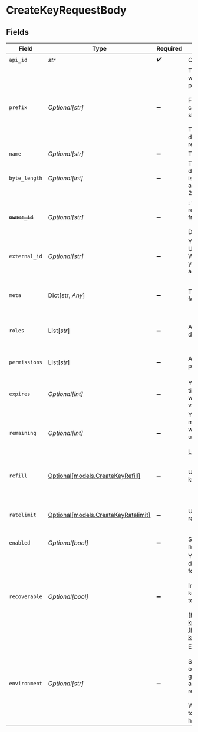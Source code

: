 # CreateKeyRequestBody


## Fields

| Field                                                                                                                                                                                                                                                                                                                                                                                                  | Type                                                                                                                                                                                                                                                                                                                                                                                                   | Required                                                                                                                                                                                                                                                                                                                                                                                               | Description                                                                                                                                                                                                                                                                                                                                                                                            | Example                                                                                                                                                                                                                                                                                                                                                                                                |
| ------------------------------------------------------------------------------------------------------------------------------------------------------------------------------------------------------------------------------------------------------------------------------------------------------------------------------------------------------------------------------------------------------ | ------------------------------------------------------------------------------------------------------------------------------------------------------------------------------------------------------------------------------------------------------------------------------------------------------------------------------------------------------------------------------------------------------ | ------------------------------------------------------------------------------------------------------------------------------------------------------------------------------------------------------------------------------------------------------------------------------------------------------------------------------------------------------------------------------------------------------ | ------------------------------------------------------------------------------------------------------------------------------------------------------------------------------------------------------------------------------------------------------------------------------------------------------------------------------------------------------------------------------------------------------ | ------------------------------------------------------------------------------------------------------------------------------------------------------------------------------------------------------------------------------------------------------------------------------------------------------------------------------------------------------------------------------------------------------ |
| `api_id`                                                                                                                                                                                                                                                                                                                                                                                               | *str*                                                                                                                                                                                                                                                                                                                                                                                                  | :heavy_check_mark:                                                                                                                                                                                                                                                                                                                                                                                     | Choose an `API` where this key should be created.                                                                                                                                                                                                                                                                                                                                                      | api_123                                                                                                                                                                                                                                                                                                                                                                                                |
| `prefix`                                                                                                                                                                                                                                                                                                                                                                                               | *Optional[str]*                                                                                                                                                                                                                                                                                                                                                                                        | :heavy_minus_sign:                                                                                                                                                                                                                                                                                                                                                                                     | To make it easier for your users to understand which product an api key belongs to, you can add prefix them.<br/><br/>For example Stripe famously prefixes their customer ids with cus_ or their api keys with sk_live_.<br/><br/>The underscore is automatically added if you are defining a prefix, for example: "prefix": "abc" will result in a key like abc_xxxxxxxxx<br/>                        |                                                                                                                                                                                                                                                                                                                                                                                                        |
| `name`                                                                                                                                                                                                                                                                                                                                                                                                 | *Optional[str]*                                                                                                                                                                                                                                                                                                                                                                                        | :heavy_minus_sign:                                                                                                                                                                                                                                                                                                                                                                                     | The name for your Key. This is not customer facing.                                                                                                                                                                                                                                                                                                                                                    | my key                                                                                                                                                                                                                                                                                                                                                                                                 |
| `byte_length`                                                                                                                                                                                                                                                                                                                                                                                          | *Optional[int]*                                                                                                                                                                                                                                                                                                                                                                                        | :heavy_minus_sign:                                                                                                                                                                                                                                                                                                                                                                                     | The byte length used to generate your key determines its entropy as well as its length. Higher is better, but keys become longer and more annoying to handle. The default is 16 bytes, or 2^^128 possible combinations.                                                                                                                                                                                |                                                                                                                                                                                                                                                                                                                                                                                                        |
| ~~`owner_id`~~                                                                                                                                                                                                                                                                                                                                                                                         | *Optional[str]*                                                                                                                                                                                                                                                                                                                                                                                        | :heavy_minus_sign:                                                                                                                                                                                                                                                                                                                                                                                     | : warning: ** DEPRECATED **: This will be removed in a future release, please migrate away from it as soon as possible.<br/><br/>Deprecated, use `externalId`                                                                                                                                                                                                                                          | team_123                                                                                                                                                                                                                                                                                                                                                                                               |
| `external_id`                                                                                                                                                                                                                                                                                                                                                                                          | *Optional[str]*                                                                                                                                                                                                                                                                                                                                                                                        | :heavy_minus_sign:                                                                                                                                                                                                                                                                                                                                                                                     | Your user's Id. This will provide a link between Unkey and your customer record.<br/>When validating a key, we will return this back to you, so you can clearly identify your user from their api key.                                                                                                                                                                                                 | team_123                                                                                                                                                                                                                                                                                                                                                                                               |
| `meta`                                                                                                                                                                                                                                                                                                                                                                                                 | Dict[str, *Any*]                                                                                                                                                                                                                                                                                                                                                                                       | :heavy_minus_sign:                                                                                                                                                                                                                                                                                                                                                                                     | This is a place for dynamic meta data, anything that feels useful for you should go here                                                                                                                                                                                                                                                                                                               | {<br/>"billingTier": "PRO",<br/>"trialEnds": "2023-06-16T17:16:37.161Z"<br/>}                                                                                                                                                                                                                                                                                                                          |
| `roles`                                                                                                                                                                                                                                                                                                                                                                                                | List[*str*]                                                                                                                                                                                                                                                                                                                                                                                            | :heavy_minus_sign:                                                                                                                                                                                                                                                                                                                                                                                     | A list of roles that this key should have. If the role does not exist, an error is thrown                                                                                                                                                                                                                                                                                                              | [<br/>"admin",<br/>"finance"<br/>]                                                                                                                                                                                                                                                                                                                                                                     |
| `permissions`                                                                                                                                                                                                                                                                                                                                                                                          | List[*str*]                                                                                                                                                                                                                                                                                                                                                                                            | :heavy_minus_sign:                                                                                                                                                                                                                                                                                                                                                                                     | A list of permissions that this key should have. If the permission does not exist, an error is thrown                                                                                                                                                                                                                                                                                                  | [<br/>"domains.create_record",<br/>"say_hello"<br/>]                                                                                                                                                                                                                                                                                                                                                   |
| `expires`                                                                                                                                                                                                                                                                                                                                                                                              | *Optional[int]*                                                                                                                                                                                                                                                                                                                                                                                        | :heavy_minus_sign:                                                                                                                                                                                                                                                                                                                                                                                     | You can auto expire keys by providing a unix timestamp in milliseconds. Once Keys expire they will automatically be disabled and are no longer valid unless you enable them again.                                                                                                                                                                                                                     | 1623869797161                                                                                                                                                                                                                                                                                                                                                                                          |
| `remaining`                                                                                                                                                                                                                                                                                                                                                                                            | *Optional[int]*                                                                                                                                                                                                                                                                                                                                                                                        | :heavy_minus_sign:                                                                                                                                                                                                                                                                                                                                                                                     | You can limit the number of requests a key can make. Once a key reaches 0 remaining requests, it will automatically be disabled and is no longer valid unless you update it.<br/><br/>[Learn more](https://unkey.dev/docs/features/remaining)                                                                                                                                                          | 1000                                                                                                                                                                                                                                                                                                                                                                                                   |
| `refill`                                                                                                                                                                                                                                                                                                                                                                                               | [Optional[models.CreateKeyRefill]](../models/createkeyrefill.md)                                                                                                                                                                                                                                                                                                                                       | :heavy_minus_sign:                                                                                                                                                                                                                                                                                                                                                                                     | Unkey enables you to refill verifications for each key at regular intervals.                                                                                                                                                                                                                                                                                                                           | {<br/>"interval": "monthly",<br/>"amount": 100,<br/>"refillDay": 15<br/>}                                                                                                                                                                                                                                                                                                                              |
| `ratelimit`                                                                                                                                                                                                                                                                                                                                                                                            | [Optional[models.CreateKeyRatelimit]](../models/createkeyratelimit.md)                                                                                                                                                                                                                                                                                                                                 | :heavy_minus_sign:                                                                                                                                                                                                                                                                                                                                                                                     | Unkey comes with per-key fixed-window ratelimiting out of the box.                                                                                                                                                                                                                                                                                                                                     | {<br/>"type": "fast",<br/>"limit": 10,<br/>"duration": 60000<br/>}                                                                                                                                                                                                                                                                                                                                     |
| `enabled`                                                                                                                                                                                                                                                                                                                                                                                              | *Optional[bool]*                                                                                                                                                                                                                                                                                                                                                                                       | :heavy_minus_sign:                                                                                                                                                                                                                                                                                                                                                                                     | Sets if key is enabled or disabled. Disabled keys are not valid.                                                                                                                                                                                                                                                                                                                                       | false                                                                                                                                                                                                                                                                                                                                                                                                  |
| `recoverable`                                                                                                                                                                                                                                                                                                                                                                                          | *Optional[bool]*                                                                                                                                                                                                                                                                                                                                                                                       | :heavy_minus_sign:                                                                                                                                                                                                                                                                                                                                                                                     | You may want to show keys again later. While we do not recommend this, we leave this option open for you.<br/><br/>In addition to storing the key's hash, recoverable keys are stored in an encrypted vault, allowing you to retrieve and display the plaintext later.<br/><br/>[https://www.unkey.com/docs/security/recovering-keys](https://www.unkey.com/docs/security/recovering-keys) for more information. |                                                                                                                                                                                                                                                                                                                                                                                                        |
| `environment`                                                                                                                                                                                                                                                                                                                                                                                          | *Optional[str]*                                                                                                                                                                                                                                                                                                                                                                                        | :heavy_minus_sign:                                                                                                                                                                                                                                                                                                                                                                                     | Environments allow you to divide your keyspace.<br/><br/>Some applications like Stripe, Clerk, WorkOS and others have a concept of "live" and "test" keys to<br/>give the developer a way to develop their own application without the risk of modifying real world<br/>resources.<br/><br/>When you set an environment, we will return it back to you when validating the key, so you can<br/>handle it correctly.<br/>               |                                                                                                                                                                                                                                                                                                                                                                                                        |